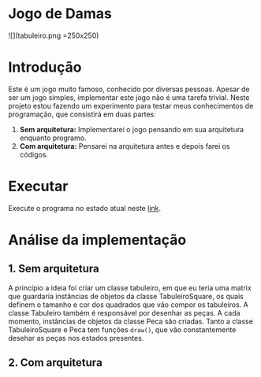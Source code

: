 
# Jogo de Damas
![](tabuleiro.png =250x250)

# Introdução

Este é um jogo muito famoso, conhecido por diversas pessoas. Apesar de ser um jogo simples, implementar este jogo não é uma tarefa trivial.
Neste projeto estou fazendo um experimento para testar meus conhecimentos de programação, que consistirá em duas partes:
1) **Sem arquitetura:** Implementarei o jogo pensando em sua arquitetura enquanto programo.
2) **Com arquitetura:** Pensarei na arquitetura antes e depois farei os códigos.

# Executar

Execute o programa no estado atual neste [link](edupinhata.github.io/proj/programandoemminutos/07.damas/damas-completo.html).

# Análise da implementação

## 1. Sem arquitetura

A princípio a ideia foi criar um classe tabuleiro, em que eu teria uma matrix que guardaria instâncias de objetos da classe TabuleiroSquare, os quais definem o tamanho e cor dos quadrados que vão compor os tabuleiros.
A classe Tabuleiro também é responsável por desenhar as peças. A cada momento, instâncias de objetos da classe Peca são criadas. Tanto a classe TabuleiroSquare e Peca tem funções `draw()`, que vão constantemente desehar as peças nos estados presentes.

## 2. Com arquitetura


